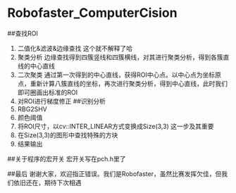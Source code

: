 # Robofaster_ComputerCision
##查找ROI
1. 二值化&滤波&边缘查找
这个就不解释了哈
2. 聚类分析
边缘查找得到四簇竖线和四簇横线，对其进行聚类分析，得到各簇直线的中心直线
3. 二次聚类
通过第一次得到的中心直线，获得ROI中心点。以中心点为坐标原点，重新计算八簇直线的坐标，再次进行聚类分析，得到中心直线，此时我们即可圈画出标准的ROI
4. 对ROI进行梯度修正
##识别分析
1. RBG2SHV
2. 颜色阈值
3. 将ROI尺寸，以cv::INTER_LINEAR方式变换成Size(3,3) 
这一步及其重要
4. 在Size(3,3)的图形中查找特殊的方块
5. 结果输出

##关于程序的宏开关
宏开关写在pch.h里了

##最后
谢谢大家，欢迎指正错误。我们是Robofaster，虽然比赛发挥欠佳，但我们依旧还在，期待下次相遇

